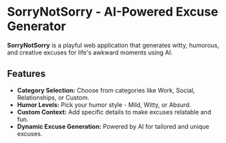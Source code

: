 # SorryNotSorry - AI-Powered Excuse Generator

**SorryNotSorry** is a playful web application that generates witty, humorous, and creative excuses for life's awkward moments using AI. 

## Features
- **Category Selection:** Choose from categories like Work, Social, Relationships, or Custom.
- **Humor Levels:** Pick your humor style - Mild, Witty, or Absurd.
- **Custom Context:** Add specific details to make excuses relatable and fun.
- **Dynamic Excuse Generation:** Powered by AI for tailored and unique excuses.